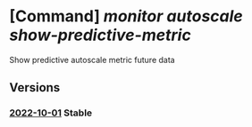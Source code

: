# [Command] _monitor autoscale show-predictive-metric_

Show predictive autoscale metric future data

## Versions

### [2022-10-01](/Resources/mgmt-plane/L3N1YnNjcmlwdGlvbnMve30vcmVzb3VyY2Vncm91cHMve30vcHJvdmlkZXJzL21pY3Jvc29mdC5pbnNpZ2h0cy9hdXRvc2NhbGVzZXR0aW5ncy97fS9wcmVkaWN0aXZlbWV0cmljcw==/2022-10-01.xml) **Stable**

<!-- mgmt-plane /subscriptions/{}/resourcegroups/{}/providers/microsoft.insights/autoscalesettings/{}/predictivemetrics 2022-10-01 -->
